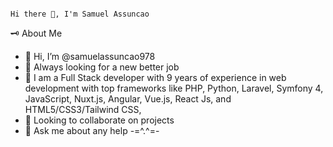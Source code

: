                                                                                    Hi there 👋, I'm Samuel Assuncao
🗝️ About Me

- 👋 Hi, I’m @samuelassuncao978
- 💼 Always looking for a new better job
- 👀 I am a Full Stack developer with 9 years of experience in web development with top frameworks like PHP, Python, Laravel, Symfony 4, JavaScript, Nuxt.js, Angular, Vue.js, React Js, and HTML5/CSS3/Tailwind CSS, 
- 👯 Looking to collaborate on projects
- 💬 Ask me about any help -=^.^=-

<!---
samuelassuncao978/samuelassuncao978 is a ✨ special ✨ repository because its `README.md` (this file) appears on your GitHub profile.
You can click the Preview link to take a look at your changes.
--->
